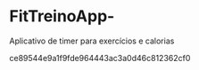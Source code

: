 # FitTreinoApp-
Aplicativo de timer para exercícios e calorias


ce89544e9a1f9fde964443ac3a0d46c812362cf0
